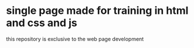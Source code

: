 # single page made for training in html and css and js

this repository is exclusive to the web page development
